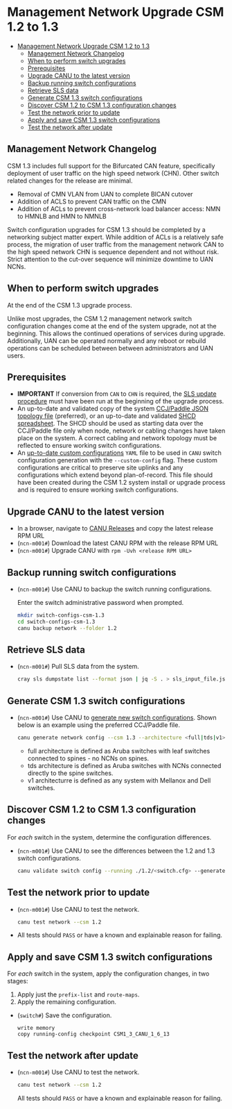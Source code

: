 # Management Network Upgrade CSM 1.2 to 1.3

- [Management Network Upgrade CSM 1.2 to 1.3](#management-network-upgrade-csm-12-to-13)
  - [Management Network Changelog](#management-network-changelog)
  - [When to perform switch upgrades](#when-to-perform-switch-upgrades)
  - [Prerequisites](#prerequisites)
  - [Upgrade CANU to the latest version](#upgrade-canu-to-the-latest-version)
  - [Backup running switch configurations](#backup-running-switch-configurations)
  - [Retrieve SLS data](#retrieve-sls-data)
  - [Generate CSM 1.3 switch configurations](#generate-csm-13-switch-configurations)
  - [Discover CSM 1.2 to CSM 1.3 configuration changes](#discover-csm-12-to-csm-13-configuration-changes)
  - [Test the network prior to update](#test-the-network-prior-to-update)
  - [Apply and save CSM 1.3 switch configurations](#apply-and-save-csm-13-switch-configurations)
  - [Test the network after update](#test-the-network-after-update)

## Management Network Changelog

CSM 1.3 includes full support for the Bifurcated CAN feature, specifically deployment of user traffic on the high speed network (CHN). Other switch related changes for the release are minimal.

- Removal of CMN VLAN from UAN to complete BICAN cutover
- Addition of ACLS to prevent CAN traffic on the CMN
- Addition of ACLs to prevent cross-network load balancer access: NMN to HMNLB and HMN to NMNLB

Switch configuration upgrades for CSM 1.3 should be completed by a networking subject matter expert.
While addition of ACLs is a relatively safe process, the migration of user traffic from the management network CAN to the high speed network CHN is sequence dependent and not without risk.
Strict attention to the cut-over sequence will minimize downtime to UAN NCNs.

## When to perform switch upgrades

At the end of the CSM 1.3 upgrade process.

Unlike most upgrades, the CSM 1.2 management network switch configuration changes come at the end of the system upgrade, not at the beginning. This allows the continued operations of services during upgrade.
Additionally, UAN can be operated normally and any reboot or rebuild operations can be scheduled between between administrators and UAN users.

## Prerequisites

- **IMPORTANT** If conversion from `CAN` to `CHN` is required, the [SLS update procedure](bican_enable_on_upgrade.md) must have been run at the beginning of the upgrade process.
- An up-to-date and validated copy of the system [CCJ/Paddle JSON topology file](https://github.com/Cray-HPE/canu/tree/main#validate-paddle) (preferred), or an up-to-date and validated [SHCD spreadsheet](https://github.com/Cray-HPE/canu/tree/main#validate-shcd).  The SHCD should be used as starting data over the CCJ/Paddle file only when node, network or cabling changes have taken place on the system.  A correct cabling and network topology must be reflected to ensure working switch configurations.
- An [up-to-date custom configurations](https://github.com/Cray-HPE/canu/tree/main#generate-switch-configs-including-custom-configurations) `YAML` file to be used in `CANU` switch configuration generation with the `--custom-config` flag.  These custom configurations are critical to preserve site uplinks and any configurations which extend beyond plan-of-record.  This file should have been created during the CSM 1.2 system install or upgrade process and is required to ensure working switch configurations.

## Upgrade CANU to the latest version

- In a browser, navigate to [CANU Releases](https://github.com/Cray-HPE/canu/releases) and copy the latest release RPM URL
- (`ncn-m001#`) Download the latest CANU RPM with the release RPM URL
- (`ncn-m001#`) Upgrade CANU with `rpm -Uvh <release RPM URL>`

## Backup running switch configurations

- (`ncn-m001#`) Use CANU to backup the switch running configurations.

    Enter the switch administrative password when prompted.

     ```bash
     mkdir switch-configs-csm-1.3
     cd switch-configs-csm-1.3
     canu backup network --folder 1.2
     ```

## Retrieve SLS data

- (`ncn-m001#`) Pull SLS data from the system.

  ```bash
  cray sls dumpstate list --format json | jq -S . > sls_input_file.json
  ```

## Generate CSM 1.3 switch configurations

- (`ncn-m001#`) Use CANU to [generate new switch configurations](https://github.com/Cray-HPE/canu/blob/main/docs/generate_network_config.md).  Shown below is an example using the preferred CCJ/Paddle file.

   ```bash
   canu generate network config --csm 1.3 --architecture <full|tds|v1> --ccj <system-ccj.json> --custom-config <system-custom-config.yaml> --folder 1.3 --sls-file sls_input_file.json
   ```

  - full architecture is defined as Aruba switches with leaf switches connected to spines - no NCNs on spines.
  - tds architecture is defined as Aruba switches with NCNs connected directly to the spine switches.
  - v1 architecturre is defined as any system with Mellanox and Dell switches.

## Discover CSM 1.2 to CSM 1.3 configuration changes

For *each* switch in the system, determine the configuration differences.

- (`ncn-m001#`) Use CANU to see the differences between the 1.2 and 1.3 switch configurations.

    ```bash
    canu validate switch config --running ./1.2/<switch.cfg> --generated ./1.3/<switch.cfg> --vendor <aruba|mellanox|dell> --remediation
    ```

## Test the network prior to update

- (`ncn-m001#`) Use CANU to test the network.

   ```bash
   canu test network --csm 1.2
   ```

- All tests should `PASS` or have a known and explainable reason for failing.

## Apply and save CSM 1.3 switch configurations

For *each* switch in the system, apply the configuration changes, in two stages:

1. Apply just the `prefix-list` and `route-maps`.
2. Apply the remaining configuration.

- (`switch#`) Save the configuration.

   ```text
   write memory
   copy running-config checkpoint CSM1_3_CANU_1_6_13
   ```

## Test the network after update

- (`ncn-m001#`) Use CANU to test the network.

   ```bash
   canu test network --csm 1.2
   ```

   All tests should `PASS` or have a known and explainable reason for failing.
